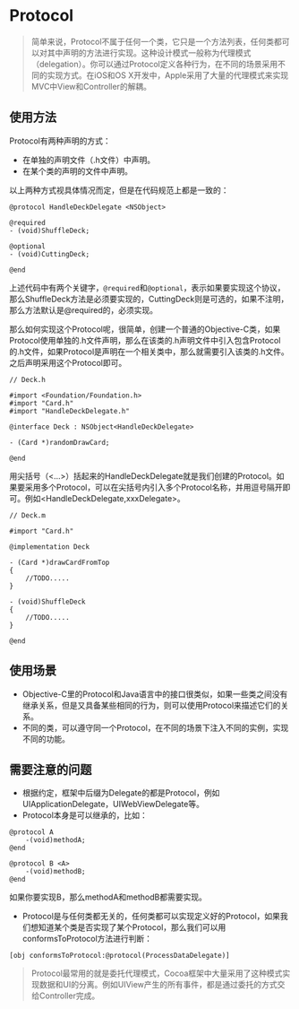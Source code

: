 # Protocol
> 简单来说，Protocol不属于任何一个类，它只是一个方法列表，任何类都可以对其中声明的方法进行实现。这种设计模式一般称为代理模式（delegation）。你可以通过Protocol定义各种行为，在不同的场景采用不同的实现方式。在iOS和OS X开发中，Apple采用了大量的代理模式来实现MVC中View和Controller的解耦。

## 使用方法
Protocol有两种声明的方式：
* 在单独的声明文件（.h文件）中声明。
* 在某个类的声明的文件中声明。

以上两种方式视具体情况而定，但是在代码规范上都是一致的：
```
@protocol HandleDeckDelegate <NSObject>

@required
- (void)ShuffleDeck;

@optional
- (void)CuttingDeck;

@end
```

上述代码中有两个关键字，`@required`和`@optional`，表示如果要实现这个协议，那么ShuffleDeck方法是必须要实现的，CuttingDeck则是可选的，如果不注明，那么方法默认是@required的，必须实现。

那么如何实现这个Protocol呢，很简单，创建一个普通的Objective-C类，如果Protocol使用单独的.h文件声明，那么在该类的.h声明文件中引入包含Protocol的.h文件，如果Protocol是声明在一个相关类中，那么就需要引入该类的.h文件。之后声明采用这个Protocol即可。
```
// Deck.h

#import <Foundation/Foundation.h>
#import "Card.h"
#import "HandleDeckDelegate.h"

@interface Deck : NSObject<HandleDeckDelegate>

- (Card *)randomDrawCard;

@end
```
用尖括号（<…>）括起来的HandleDeckDelegate就是我们创建的Protocol。如果要采用多个Protocol，可以在尖括号内引入多个Protocol名称，并用逗号隔开即可。例如<HandleDeckDelegate,xxxDelegate>。

```
// Deck.m

#import "Card.h"

@implementation Deck

- (Card *)drawCardFromTop
{
    //TODO.....
}

- (void)ShuffleDeck
{
    //TODO.....
}

@end
```
## 使用场景

* Objective-C里的Protocol和Java语言中的接口很类似，如果一些类之间没有继承关系，但是又具备某些相同的行为，则可以使用Protocol来描述它们的关系。
* 不同的类，可以遵守同一个Protocol，在不同的场景下注入不同的实例，实现不同的功能。
## 需要注意的问题
* 根据约定，框架中后缀为Delegate的都是Protocol，例如UIApplicationDelegate，UIWebViewDelegate等。
* Protocol本身是可以继承的，比如：
```
@protocol A
    -(void)methodA;
@end

@protocol B <A>
    -(void)methodB;
@end
```

如果你要实现B，那么methodA和methodB都需要实现。
* Protocol是与任何类都无关的，任何类都可以实现定义好的Protocol，如果我们想知道某个类是否实现了某个Protocol，那么我们可以用conformsToProtocol方法进行判断：
```
[obj conformsToProtocol:@protocol(ProcessDataDelegate)]

```

>Protocol最常用的就是委托代理模式，Cocoa框架中大量采用了这种模式实现数据和UI的分离。例如UIView产生的所有事件，都是通过委托的方式交给Controller完成。
